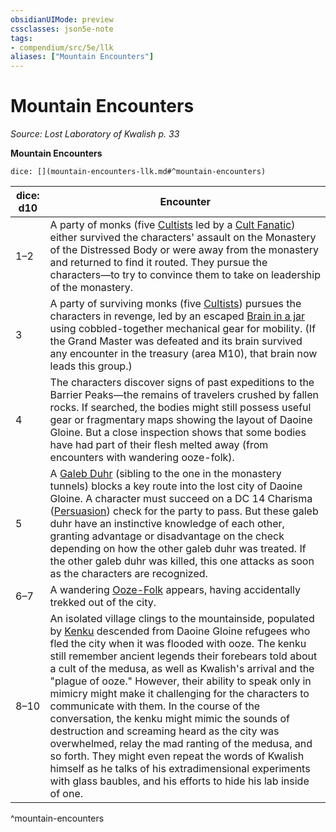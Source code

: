 ```yaml
---
obsidianUIMode: preview
cssclasses: json5e-note
tags:
- compendium/src/5e/llk
aliases: ["Mountain Encounters"]
---
```

# Mountain Encounters
*Source: Lost Laboratory of Kwalish p. 33* 

**Mountain Encounters**

`dice: [](mountain-encounters-llk.md#^mountain-encounters)`

| dice: d10 | Encounter |
|-----------|-----------|
| 1–2 | A party of monks (five [Cultists](/3-Mechanics/CLI/bestiary/humanoid/cultist.md) led by a [Cult Fanatic](/3-Mechanics/CLI/bestiary/humanoid/cult-fanatic.md)) either survived the characters' assault on the Monastery of the Distressed Body or were away from the monastery and returned to find it routed. They pursue the characters—to try to convince them to take on leadership of the monastery. |
| 3 | A party of surviving monks (five [Cultists](/3-Mechanics/CLI/bestiary/humanoid/cultist.md)) pursues the characters in revenge, led by an escaped [Brain in a jar](/3-Mechanics/CLI/bestiary/undead/brain-in-a-jar-llk.md) using cobbled-together mechanical gear for mobility. (If the Grand Master was defeated and its brain survived any encounter in the treasury (area M10), that brain now leads this group.) |
| 4 | The characters discover signs of past expeditions to the Barrier Peaks—the remains of travelers crushed by fallen rocks. If searched, the bodies might still possess useful gear or fragmentary maps showing the layout of Daoine Gloine. But a close inspection shows that some bodies have had part of their flesh melted away (from encounters with wandering ooze-folk). |
| 5 | A [Galeb Duhr](/3-Mechanics/CLI/bestiary/elemental/galeb-duhr.md) (sibling to the one in the monastery tunnels) blocks a key route into the lost city of Daoine Gloine. A character must succeed on a DC 14 Charisma ([Persuasion](/3-Mechanics/CLI/rules/skills.md#Persuasion)) check for the party to pass. But these galeb duhr have an instinctive knowledge of each other, granting advantage or disadvantage on the check depending on how the other galeb duhr was treated. If the other galeb duhr was killed, this one attacks as soon as the characters are recognized. |
| 6–7 | A wandering [Ooze-Folk](/3-Mechanics/CLI/bestiary/ooze/ooze-folk-llk.md) appears, having accidentally trekked out of the city. |
| 8–10 | An isolated village clings to the mountainside, populated by [Kenku](/3-Mechanics/CLI/bestiary/humanoid/kenku.md) descended from Daoine Gloine refugees who fled the city when it was flooded with ooze. The kenku still remember ancient legends their forebears told about a cult of the medusa, as well as Kwalish's arrival and the "plague of ooze." However, their ability to speak only in mimicry might make it challenging for the characters to communicate with them. In the course of the conversation, the kenku might mimic the sounds of destruction and screaming heard as the city was overwhelmed, relay the mad ranting of the medusa, and so forth. They might even repeat the words of Kwalish himself as he talks of his extradimensional experiments with glass baubles, and his efforts to hide his lab inside of one. |
^mountain-encounters